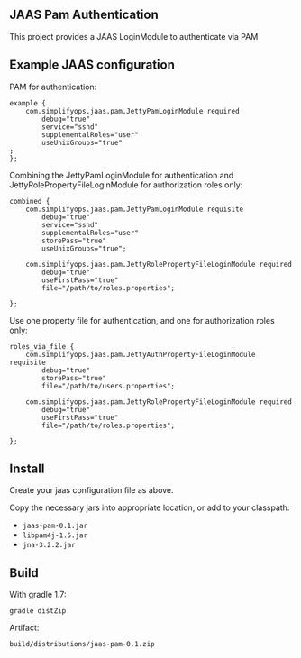 JAAS Pam Authentication
-----------------------

This project provides a JAAS LoginModule to authenticate via PAM

Example JAAS configuration
--------

PAM for authentication:

    example {
        com.simplifyops.jaas.pam.JettyPamLoginModule required
            debug="true"
            service="sshd"
            supplementalRoles="user"
            useUnixGroups="true"
    ;
    };
    


Combining the JettyPamLoginModule for authentication and JettyRolePropertyFileLoginModule for authorization roles only:

    combined {
        com.simplifyops.jaas.pam.JettyPamLoginModule requisite
            debug="true"
            service="sshd"
            supplementalRoles="user"
            storePass="true"
            useUnixGroups="true";

        com.simplifyops.jaas.pam.JettyRolePropertyFileLoginModule required
            debug="true"
            useFirstPass="true"
            file="/path/to/roles.properties";

    };

Use one property file for authentication, and one for authorization roles only:

    roles_via_file {
        com.simplifyops.jaas.pam.JettyAuthPropertyFileLoginModule requisite
            debug="true"
            storePass="true"
            file="/path/to/users.properties";

        com.simplifyops.jaas.pam.JettyRolePropertyFileLoginModule required
            debug="true"
            useFirstPass="true"
            file="/path/to/roles.properties";

    };
    


Install
-------

Create your jaas configuration file as above.

Copy the necessary jars into appropriate location, or add to your classpath:

* `jaas-pam-0.1.jar`
* `libpam4j-1.5.jar`
* `jna-3.2.2.jar`

Build
------

With gradle 1.7:

    gradle distZip

Artifact:

    build/distributions/jaas-pam-0.1.zip
